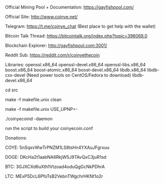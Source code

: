 Official Mining Pool + Documentation: https://gayfishpool.com/

Official Site: http://www.coinye.net/

Telegram: https://t.me/coinye_chat  (Best place to get help with the wallet)

Bitcoin Talk Thread: https://bitcointalk.org/index.php?topic=396068.0

Blockchain Explorer: http://gayfishpool.com:3001/

Reddit Sub: https://reddit.com/r/coinyethecoin

Libraries:
openssl.x86_64
openssl-devel.x86_64
openssl-libs.x86_64
boost.x86_64
boost-atomic.x86_64
boost-devel.x86_64
libdb.x86_64
libdb-cxx-devel (Need power tools on CentOS/Fedora to download)
libdb-devel.x86_64



cd src

make -f makefile.unix clean

make -f makefile.unix USE_UPNP=-


./coinyecoind -daemon



run the script to build your coinyecoin.conf


Donations:


COYE: 5nSqxvWwTrPNZM1LS8tsHn4YXAuJFgrxuu

DOGE: DKcHa2t1aabNA6RkjW5J9TAvQxC3juR1sd

BTC: 3GJXCXd6uXth1Vtzoad4oduQgGcNkPDhrA

LTC: MExP5DcL6PfoTsB2VebnTWgchrHKNt1o2r
